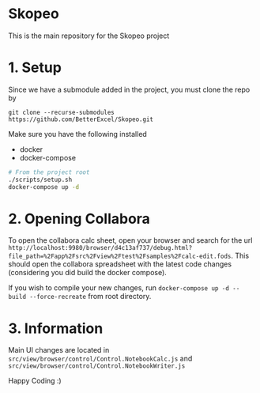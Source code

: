 # Skopeo

This is the main repository for the Skopeo project

# 1. Setup

Since we have a submodule added in the project, you must clone the repo by

```
git clone --recurse-submodules https://github.com/BetterExcel/Skopeo.git
```

Make sure you have the following installed
- docker
- docker-compose

```bash
# From the project root
./scripts/setup.sh
docker-compose up -d
```

# 2. Opening Collabora

To open the collabora calc sheet, open your browser and search for the url `http://localhost:9980/browser/d4c13af737/debug.html?file_path=%2Fapp%2Fsrc%2Fview%2Ftest%2Fsamples%2Fcalc-edit.fods`. This should open the collabora spreadsheet with the latest code changes (considering you did build the docker compose).

If you wish to compile your new changes, run `docker-compose up -d --build --force-recreate` from root directory.

# 3. Information

Main UI changes are located in `src/view/browser/control/Control.NotebookCalc.js` and `src/view/browser/control/Control.NotebookWriter.js`

Happy Coding :)
